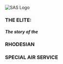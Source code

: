 ![SAS Logo](https://gitlab.sund.org/tomes/TheElite_RSAS/raw/master/Images/Images/SAS%20Logo.png)

### THE ELITE:

##### The story of the
### RHODESIAN
### SPECIAL AIR SERVICE
